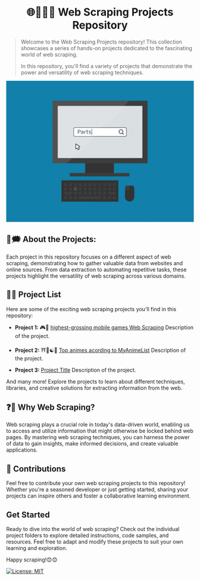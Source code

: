 <h1 align="center"> 🌐👨🏻‍💻 Web Scraping Projects Repository </h1>

>  Welcome to the Web Scraping Projects repository! This collection showcases a series of hands-on projects dedicated to the fascinating world of web scraping.
> 
> In this repository, you'll find a variety of projects that demonstrate the power and versatility of web scraping techniques.


<p align="center">
  <img src="https://github.com/EljayiYassir/GIF-IMG-File/blob/0cad828e34f2783657519cd55c785c0d57fd30da/GIF/web_scraping.gif" width="750" />
</p>


## 📃🗯 About the Projects:

Each project in this repository focuses on a different aspect of web scraping, demonstrating how to gather valuable data from websites and online sources. From data extraction to automating repetitive tasks, these projects highlight the versatility of web scraping across various domains.

## 📑📝 Project List

Here are some of the exciting web scraping projects you'll find in this repository:

- **Project 1:** 🎮📱 [highest-grossing mobile games Web Scraping](https://github.com/EljayiYassir/Web-Scraping-Projects/blob/6d7470213be9a7f833a8dd29b547eb5b4c902118/1st%20project%20gaming%20stuff.ipynb)
  Description of the project.

- **Project 2:** ⛩️🌸☯🍜 [Top animes acording to MyAnimeList](https://github.com/EljayiYassir/Web-Scraping-Projects/blob/66a73912a10b042d32ea7f3c25ce95ec6149f0a2/2nd%20top_anime_list.ipynb)
  Description of the project.

- **Project 3:** [Project Title](link)
  Description of the project.

And many more! Explore the projects to learn about different techniques, libraries, and creative solutions for extracting information from the web.

## ❓🤔 Why Web Scraping?

Web scraping plays a crucial role in today's data-driven world, enabling us to access and utilize information that might otherwise be locked behind web pages. By mastering web scraping techniques, you can harness the power of data to gain insights, make informed decisions, and create valuable applications.

## 🤝 Contributions

Feel free to contribute your own web scraping projects to this repository! Whether you're a seasoned developer or just getting started, sharing your projects can inspire others and foster a collaborative learning environment.

## Get Started

Ready to dive into the world of web scraping? Check out the individual project folders to explore detailed instructions, code samples, and resources. Feel free to adapt and modify these projects to suit your own learning and exploration.

Happy scraping!😊😊

[![License: MIT](https://img.shields.io/badge/License-MIT-yellow.svg)](https://opensource.org/licenses/MIT)

